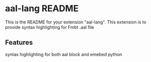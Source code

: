 # aal-lang README

This is the README for your extension "aal-lang". 
This extension is to provide syntax highlighting for Fmbt .aal file

## Features

syntax highlighting for both aal block and emebed python